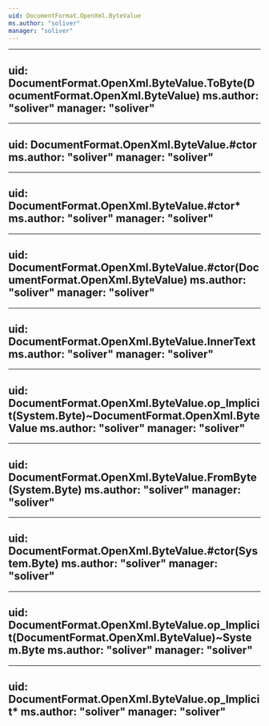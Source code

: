```yaml
---
uid: DocumentFormat.OpenXml.ByteValue
ms.author: "soliver"
manager: "soliver"
---
```


---
uid: DocumentFormat.OpenXml.ByteValue.ToByte(DocumentFormat.OpenXml.ByteValue)
ms.author: "soliver"
manager: "soliver"
---

---
uid: DocumentFormat.OpenXml.ByteValue.#ctor
ms.author: "soliver"
manager: "soliver"
---

---
uid: DocumentFormat.OpenXml.ByteValue.#ctor*
ms.author: "soliver"
manager: "soliver"
---

---
uid: DocumentFormat.OpenXml.ByteValue.#ctor(DocumentFormat.OpenXml.ByteValue)
ms.author: "soliver"
manager: "soliver"
---

---
uid: DocumentFormat.OpenXml.ByteValue.InnerText
ms.author: "soliver"
manager: "soliver"
---

---
uid: DocumentFormat.OpenXml.ByteValue.op_Implicit(System.Byte)~DocumentFormat.OpenXml.ByteValue
ms.author: "soliver"
manager: "soliver"
---

---
uid: DocumentFormat.OpenXml.ByteValue.FromByte(System.Byte)
ms.author: "soliver"
manager: "soliver"
---

---
uid: DocumentFormat.OpenXml.ByteValue.#ctor(System.Byte)
ms.author: "soliver"
manager: "soliver"
---

---
uid: DocumentFormat.OpenXml.ByteValue.op_Implicit(DocumentFormat.OpenXml.ByteValue)~System.Byte
ms.author: "soliver"
manager: "soliver"
---

---
uid: DocumentFormat.OpenXml.ByteValue.op_Implicit*
ms.author: "soliver"
manager: "soliver"
---
